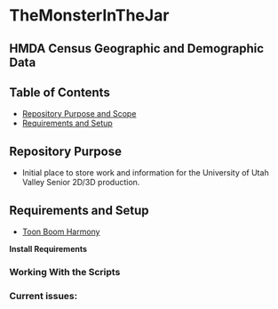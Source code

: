 # TheMonsterInTheJar

## HMDA Census Geographic and Demographic Data 

## Table of Contents
- [Repository Purpose and Scope]()
- [Requirements and Setup]()


## Repository Purpose
- Initial place to store work and information for the University of Utah Valley Senior 2D/3D production.


## Requirements and Setup
- [Toon Boom Harmony](https://www.toonboom.com/products/harmony)

**Install Requirements**

### Working With the Scripts


### Current issues:


